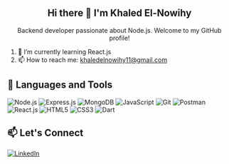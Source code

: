 <h2 align="center">Hi there 👋 I'm Khaled El-Nowihy</h2>
<p align="center">Backend developer passionate about Node.js. Welcome to my GitHub profile!</p>

1. 🌱 I’m currently learning React.js
2. 📫 How to reach me: khaledelnowihy11@gmail.com

## 🚀 Languages and Tools

<img src="https://img.icons8.com/color/48/000000/nodejs.png" alt="Node.js" /> <img src="https://img.icons8.com/color/48/000000/express.png" alt="Express.js" />
<img src="https://img.icons8.com/color/48/000000/mongodb.png" alt="MongoDB" />
<img src="https://img.icons8.com/color/48/000000/javascript.png" alt="JavaScript" />
<img src="https://img.icons8.com/color/48/000000/git.png" alt="Git" />
<img src="https://img.icons8.com/color/48/000000/postman-api.png" alt="Postman" />
<img src="https://img.icons8.com/color/48/000000/react-native.png" alt="React.js" />
<img src="https://img.icons8.com/color/48/000000/html-5.png" alt="HTML5" />
<img src="https://img.icons8.com/color/48/000000/css3.png" alt="CSS3" />
<img src="https://img.icons8.com/color/48/000000/dart.png" alt="Dart" />

## 📫 Let's Connect

[![LinkedIn](https://img.shields.io/badge/LinkedIn-Connect-blue?style=for-the-badge&logo=linkedin)](https://www.linkedin.com/in/khaled-elnowihy-ab6b92241/)
